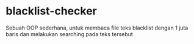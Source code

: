 # blacklist-checker
Sebuah OOP sederhana, untuk membaca file teks blacklist dengan 1 juta baris dan melakukan searching pada teks tersebut
